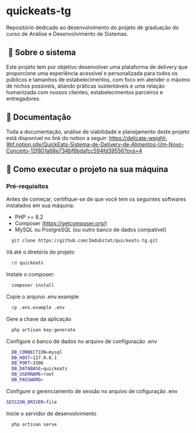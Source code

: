 # quickeats-tg
Repositório dedicado ao desenvolvimento do projeto de graduação do curso de Análise e Desenvolvimento de Sistemas.

## ‍ 📝 Sobre o sistema
Este projeto tem por objetivo desenvolver uma plataforma de delivery que proporcione uma experiência acessível e personalizada para todos os públicos e tamanhos de estabelecimentos, com foco em atender o máximo de nichos possíveis, aliando práticas sustentáveis e uma relação humanizada com nossos clientes, estabelecimentos parceiros e entregadores.

## 📒 Documentação
Toda a documentação, análise de viabilidade e planejamento deste projeto está disponível no link do notion a seguir:
https://delicate-weight-9bf.notion.site/QuickEats-Sistema-de-Delivery-de-Alimentos-Um-Novo-Conceito-12f801a68e734bf6bdafcc594fd39556?pvs=4

## 📒 Como executar o projeto na sua máquina

### Pré-requisitos
Antes de começar, certifique-se de que você tem os seguintes softwares instalados em sua máquina:

- PHP >= 8.2
- Composer (https://getcomposer.org/)
- MySQL ou PostgreSQL (ou outro banco de dados compatível)


```bash
  git clone https://github.com/Imdubitat/quickeats-tg.git
```

Vá até o diretório do projeto

```bash
  cd quickeats
```

Instale o composer:

```bash
  composer install
```

Copie o arquivo .env.example

```bash
  cp .env.example .env
```

Gere a chave da aplicação
```bash
  php artisan key:generate
```

Configure o banco de dados no arquivo de configuração .env
```bash
  DB_CONNECTION=mysql
  DB_HOST=127.0.0.1
  DB_PORT=3306
  DB_DATABASE=quickeats
  DB_USERNAME=root
  DB_PASSWORD=
```

Configure o gerenciamento de sessão no arquivo de cofiguração .env
```bash
SESSION_DRIVER=file
```

Inicie o servidor de desenvolvimento
```bash
  php artisan serve
```